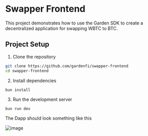 # Swapper Frontend

This project demonstrates how to use the Garden SDK to create a decentralized application for swapping WBTC to BTC.

## Project Setup

1. Clone the repository

```bash
git clone https://github.com/gardenfi/swapper-frontend
cd swapper-frontend
```

2. Install dependencies

```bash
bun install
```

3. Run the development server

```
bun run dev
```

The Dapp should look something like this

![image](https://github.com/gardenfi/swapper-frontend/assets/162546266/1cdd1043-a699-4218-8654-8994ce6bf5ff)
